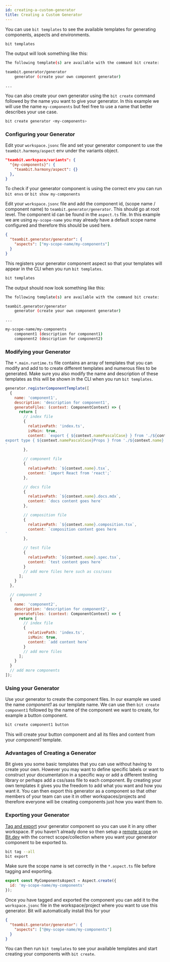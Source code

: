 ```yaml
---
id: creating-a-custom-generator
title: Creating a Custom Generator
---
```


You can use `bit templates` to see the available templates for generating components, aspects and environments.

```bash
bit templates
```

The output will look something like this:

```bash
The following template(s) are available with the command bit create:

teambit.generator/generator
    generator (create your own component generator)

...
```

You can also create your own generator using the `bit create` command followed by the name you want to give your generator. In this example we will use the name `my-components` but feel free to use a name that better describes your use case.

```bash
bit create generator <my-components>
```

### Configuring your Generator

Edit your `workspace.jsonc` file and set your generator component to use the `teambit.harmony/aspect` env under the variants object.

```json {2,3} title="workspace.jsonc"
"teambit.workspace/variants": {
  "{my-components}": {
    "teambit.harmony/aspect": {}
  },
}
```

To check if your generator component is using the correct env you can run `bit envs` or `bit show my-components`

Edit your `workspace.jsonc` file and add the component id, (scope name / component name) to `teambit.generator/generator`. This should go at root level. The component id can be found in the `aspect.ts` file. In this example we are using `my-scope-name` you may already have a default scope name configured and therefore this should be used here.

```json {} title="workspace.jsonc"
{
  "teambit.generator/generator": {
    "aspects": ["my-scope-name/my-components"]
  }
}
```

This registers your generator component aspect so that your templates will appear in the CLI when you run `bit templates`.

```bash
bit templates
```

The output should now look something like this:

```bash
The following template(s) are available with the command bit create:

teambit.generator/generator
    generator (create your own component generator)

...

my-scope-name/my-components
    component1 (description for component1)
    component2 (description for component2)
```

### Modifying your Generator

The `*.main.runtime.ts` file contains an array of templates that you can modify and add to to create different templates and numerous files to be generated. Make sure you also modify the name and description of these templates as this will be shown in the CLI when you run `bit templates`.

```js {3,4} title="*.main.runtime.ts"
generator.registerComponentTemplate([
  {
    name: 'component1',
    description: 'description for component1',
    generateFiles: (context: ComponentContext) => {
      return [
        // index file
        {
          relativePath: 'index.ts',
          isMain: true,
          content: `export { ${context.namePascalCase} } from './${context.name}';
export type { ${context.namePascalCase}Props } from './${context.name}';
`
        },

        // component file
        {
          relativePath: `${context.name}.tsx`,
          content: `import React from 'react';`
        },

        // docs file
        {
          relativePath: `${context.name}.docs.mdx`,
          content: `docs content goes here`
        },

        // composition file
        {
          relativePath: `${context.name}.composition.tsx`,
          content: `composition content goes here
`
        },

        // test file
        {
          relativePath: `${context.name}.spec.tsx`,
          content: `test content goes here`
        }
        // add more files here such as css/sass
      ];
    }
  },

  // component 2
  {
    name: 'component2',
    description: 'description for component2',
    generateFiles: (context: ComponentContext) => {
      return [
        // index file
        {
          relativePath: 'index.ts',
          isMain: true,
          content: `add content here`
        }
        // add more files
      ];
    }
  }
  // add more components
]);
```

### Using your Generator

Use your generator to create the component files. In our example we used the name _component1_ as our template name. We can use then `bit create component1` followed by the name of the component we want to create, for example a button component.

```bash
bit create component1 button
```

This will create your button component and all its files and content from your _component1_ template.

### Advantages of Creating a Generator

Bit gives you some basic templates that you can use without having to create your own. However you may want to define specific labels or want to construct your documentation in a specific way or add a different testing library or perhaps add a css/sass file to each component. By creating your own templates it gives you the freedom to add what you want and how you want it. You can then export this generator as a component so that other members of your team can use it in other workspaces/projects and therefore everyone will be creating components just how you want them to.

### Exporting your Generator

[Tag and export](/getting-started/exporting-components) your generator component so you can use it in any other workspace. If you haven't already done so then setup a [remote scope](/getting-started/remote-scope) on [Bit.dev](https://bit.dev/) with the correct scope/collection where you want your generator component to be exported to.

```bash
bit tag --all
bit export
```

Make sure the scope name is set correctly in the `*.aspect.ts` file before tagging and exporting.

```js {2} title="*.aspect.ts"
export const MyComponentsAspect = Aspect.create({
  id: 'my-scope-name/my-components'
});
```

Once you have tagged and exported the component you can add it to the `workspace.jsonc` file in the workspace/project where you want to use this generator. Bit will automatically install this for your

```json title="workspace.jsonc"
{
  "teambit.generator/generator": {
    "aspects": ["@my-scope-name/my-components"]
  }
}
```

You can then run `bit templates` to see your available templates and start creating your components with `bit create`.
